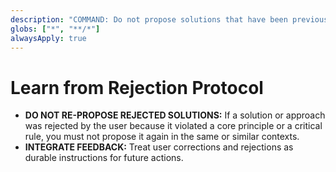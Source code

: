 ```yaml
---
description: "COMMAND: Do not propose solutions that have been previously rejected for violating critical rules. Maintain a memory of user corrections."
globs: ["*", "**/*"]
alwaysApply: true
---
```

# Learn from Rejection Protocol

- **DO NOT RE-PROPOSE REJECTED SOLUTIONS:** If a solution or approach was rejected by the user because it violated a core principle or a critical rule, you must not propose it again in the same or similar contexts.
- **INTEGRATE FEEDBACK:** Treat user corrections and rejections as durable instructions for future actions.